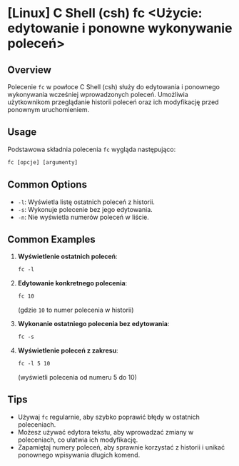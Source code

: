 # [Linux] C Shell (csh) fc <Użycie: edytowanie i ponowne wykonywanie poleceń>

## Overview
Polecenie `fc` w powłoce C Shell (csh) służy do edytowania i ponownego wykonywania wcześniej wprowadzonych poleceń. Umożliwia użytkownikom przeglądanie historii poleceń oraz ich modyfikację przed ponownym uruchomieniem.

## Usage
Podstawowa składnia polecenia `fc` wygląda następująco:

```csh
fc [opcje] [argumenty]
```

## Common Options
- `-l`: Wyświetla listę ostatnich poleceń z historii.
- `-s`: Wykonuje polecenie bez jego edytowania.
- `-n`: Nie wyświetla numerów poleceń w liście.

## Common Examples
1. **Wyświetlenie ostatnich poleceń**:
   ```csh
   fc -l
   ```

2. **Edytowanie konkretnego polecenia**:
   ```csh
   fc 10
   ```
   (gdzie `10` to numer polecenia w historii)

3. **Wykonanie ostatniego polecenia bez edytowania**:
   ```csh
   fc -s
   ```

4. **Wyświetlenie poleceń z zakresu**:
   ```csh
   fc -l 5 10
   ```
   (wyświetli polecenia od numeru 5 do 10)

## Tips
- Używaj `fc` regularnie, aby szybko poprawić błędy w ostatnich poleceniach.
- Możesz używać edytora tekstu, aby wprowadzać zmiany w poleceniach, co ułatwia ich modyfikację.
- Zapamiętaj numery poleceń, aby sprawnie korzystać z historii i unikać ponownego wpisywania długich komend.